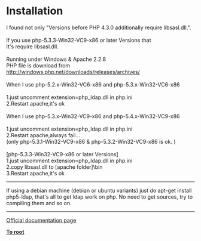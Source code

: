 # Installation



I found not only "Versions before PHP 4.3.0 additionally require libsasl.dll.".<br><br>If you use php-5.3.3-Win32-VC9-x86 or later Versions that<br>It&apos;s require libsasl.dll.<br><br>Running under Windows &amp; Apache 2.2.8<br>PHP file is download from http://windows.php.net/downloads/releases/archives/<br><br>When I use php-5.2.x-Win32-VC6-x86 and php-5.3.x-Win32-VC6-x86<br><br>1.just uncomment extension=php_ldap.dll  in php.ini<br>2.Restart apache,it&apos;s ok<br><br>When I use php-5.3.x-Win32-VC9-x86 and php-5.4.x-Win32-VC9-x86<br><br>1.just uncomment extension=php_ldap.dll  in php.ini<br>2.Restart apache,always fail...<br>(only php-5.3.1-Win32-VC9-x86 &amp; php-5.3.2-Win32-VC9-x86 is ok. )<br><br>[php-5.3.3-Win32-VC9-x86 or later Versions]<br>1.just uncomment extension=php_ldap.dll  in php.ini<br>2.copy  libsasl.dll to [apache folder]\bin<br>3.Restart apache,it&apos;s ok  

---

If using a debian machine (debian or ubuntu variants) just do apt-get install php5-ldap, that&apos;s all to get ldap work on php. No need to get sources, try to compiling them and  so on.  

---

[Official documentation page](https://www.php.net/manual/en/ldap.installation.php)

**[To root](/README.md)**
